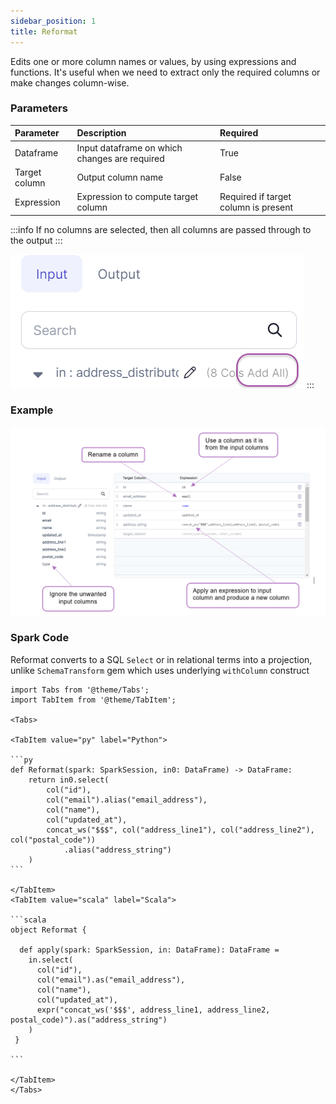 ```yaml
---
sidebar_position: 1
title: Reformat
---
```


Edits one or more column names or values, by using expressions and functions. It's useful when we need to extract only the required columns or make changes column-wise.


### Parameters
| Parameter     | Description                                   | Required                             |
|:--------------|:----------------------------------------------|:-------------------------------------|
| Dataframe     | Input dataframe on which changes are required | True                                 |
| Target column | Output column name                            | False                                |
| Expression    | Expression to compute target column           | Required if target column is present |

:::info
If no columns are selected, then all columns are passed through to the output
:::

[//]: # (To be put in a more common place since it's applicable to most gems)
[//]: # (:::info )

[//]: # (To quickly select all the columns, click on the ADD ALL on the left side bar.)

![Adding all columns](./img/reformat_addall.png)
:::


### Example

![Example usage of Reformat](./img/reformat_eg_1.png)

### Spark Code
Reformat converts to a SQL `Select` or in relational terms into a projection, unlike `SchemaTransform` gem which uses underlying `withColumn` construct

````mdx-code-block
import Tabs from '@theme/Tabs';
import TabItem from '@theme/TabItem';

<Tabs>

<TabItem value="py" label="Python">

```py
def Reformat(spark: SparkSession, in0: DataFrame) -> DataFrame:
    return in0.select(
        col("id"),
        col("email").alias("email_address"),
        col("name"),
        col("updated_at"),
        concat_ws("$$$", col("address_line1"), col("address_line2"), col("postal_code"))
            .alias("address_string")
    )
```

</TabItem>
<TabItem value="scala" label="Scala">

```scala
object Reformat {
 
  def apply(spark: SparkSession, in: DataFrame): DataFrame =
    in.select(
      col("id"),
      col("email").as("email_address"),
      col("name"),
      col("updated_at"),
      expr("concat_ws('$$$', address_line1, address_line2, postal_code)").as("address_string")
    )
 }

```

</TabItem>
</Tabs>

````
 

